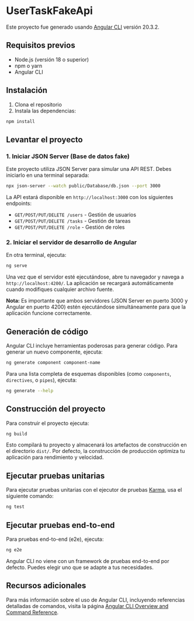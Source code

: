 # UserTaskFakeApi

Este proyecto fue generado usando [Angular CLI](https://github.com/angular/angular-cli) versión 20.3.2.

## Requisitos previos

- Node.js (versión 18 o superior)
- npm o yarn
- Angular CLI

## Instalación

1. Clona el repositorio
2. Instala las dependencias:

```bash
npm install
```

## Levantar el proyecto

### 1. Iniciar JSON Server (Base de datos fake)

Este proyecto utiliza JSON Server para simular una API REST. Debes iniciarlo en una terminal separada:

```bash
npx json-server --watch public/Database/db.json --port 3000
```

La API estará disponible en `http://localhost:3000` con los siguientes endpoints:

- `GET/POST/PUT/DELETE /users` - Gestión de usuarios
- `GET/POST/PUT/DELETE /tasks` - Gestión de tareas
- `GET/POST/PUT/DELETE /role` - Gestión de roles

### 2. Iniciar el servidor de desarrollo de Angular

En otra terminal, ejecuta:

```bash
ng serve
```

Una vez que el servidor esté ejecutándose, abre tu navegador y navega a `http://localhost:4200/`. La aplicación se recargará automáticamente cuando modifiques cualquier archivo fuente.

**Nota:** Es importante que ambos servidores (JSON Server en puerto 3000 y Angular en puerto 4200) estén ejecutándose simultáneamente para que la aplicación funcione correctamente.

## Generación de código

Angular CLI incluye herramientas poderosas para generar código. Para generar un nuevo componente, ejecuta:

```bash
ng generate component component-name
```

Para una lista completa de esquemas disponibles (como `components`, `directives`, o `pipes`), ejecuta:

```bash
ng generate --help
```

## Construcción del proyecto

Para construir el proyecto ejecuta:

```bash
ng build
```

Esto compilará tu proyecto y almacenará los artefactos de construcción en el directorio `dist/`. Por defecto, la construcción de producción optimiza tu aplicación para rendimiento y velocidad.

## Ejecutar pruebas unitarias

Para ejecutar pruebas unitarias con el ejecutor de pruebas [Karma](https://karma-runner.github.io), usa el siguiente comando:

```bash
ng test
```

## Ejecutar pruebas end-to-end

Para pruebas end-to-end (e2e), ejecuta:

```bash
ng e2e
```

Angular CLI no viene con un framework de pruebas end-to-end por defecto. Puedes elegir uno que se adapte a tus necesidades.

## Recursos adicionales

Para más información sobre el uso de Angular CLI, incluyendo referencias detalladas de comandos, visita la página [Angular CLI Overview and Command Reference](https://angular.dev/tools/cli).
